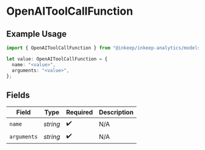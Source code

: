 # OpenAIToolCallFunction

## Example Usage

```typescript
import { OpenAIToolCallFunction } from "@inkeep/inkeep-analytics/models/components";

let value: OpenAIToolCallFunction = {
  name: "<value>",
  arguments: "<value>",
};
```

## Fields

| Field              | Type               | Required           | Description        |
| ------------------ | ------------------ | ------------------ | ------------------ |
| `name`             | *string*           | :heavy_check_mark: | N/A                |
| `arguments`        | *string*           | :heavy_check_mark: | N/A                |